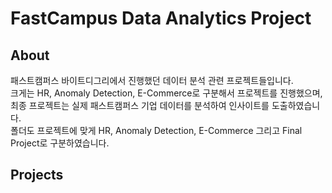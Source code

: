 # FastCampus Data Analytics Project

## About  
패스트캠퍼스 바이트디그리에서 진행했던 데이터 분석 관련 프로젝트들입니다.  
크게는 HR, Anomaly Detection, E-Commerce로 구분해서 프로젝트를 진행했으며, 최종 프로젝트는 실제 패스트캠퍼스 기업 데이터를 분석하여 인사이트를 도출하였습니다.  
폴더도 프로젝트에 맞게 HR, Anomaly Detection, E-Commerce 그리고 Final Project로 구분하였습니다.

## Projects

